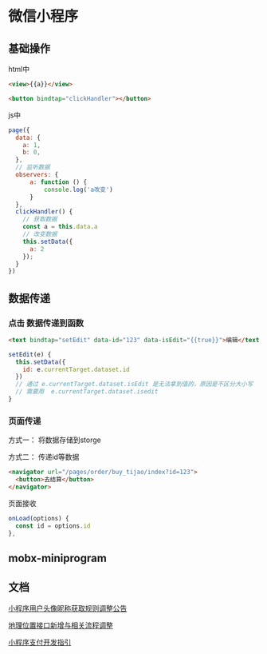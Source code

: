 # 微信小程序


## 基础操作

html中
```html
<view>{{a}}</view>

<button bindtap="clickHandler"></button>
```



js中
```js
page({
  data: {
    a: 1,
    b: 0,
  },
  // 监听数据
  observers: {
      a: function () {
          console.log('a改变')
      }
  },
  clickHandler() {
    // 获取数据
    const a = this.data.a
    // 改变数据
    this.setData({
      a: 2
    });
  }
})
```


## 数据传递


### 点击 数据传递到函数

```html
<text bindtap="setEdit" data-id="123" data-isEdit="{{true}}">编辑</text>
```


```js
setEdit(e) {
  this.setData({
    id: e.currentTarget.dataset.id
  })
  // 通过 e.currentTarget.dataset.isEdit 是无法拿到值的，原因是不区分大小写
  // 需要用  e.currentTarget.dataset.isedit
}
```




### 页面传递

方式一： 
将数据存储到storge

方式二：
传递id等数据
```html
<navigator url="/pages/order/buy_tijao/index?id=123">
  <button>去结算</button>
</navigator>
```

页面接收
```js
onLoad(options) {
  const id = options.id
},
```



## mobx-miniprogram


## 文档

[小程序用户头像昵称获取规则调整公告](https://developers.weixin.qq.com/community/develop/doc/00022c683e8a80b29bed2142b56c01)

[地理位置接口新增与相关流程调整](https://developers.weixin.qq.com/community/develop/doc/000a02f2c5026891650e7f40351c01)


[小程序支付开发指引](https://pay.weixin.qq.com/wiki/doc/apiv3/open/pay/chapter2_8_2.shtml)


